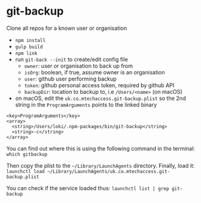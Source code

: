 # git-backup

Clone all repos for a known user or organisation

- `npm install`
- `gulp build`
- `npm link`
- run `git-back --init` to create/edit config file
  - `owner`: user or organisation to back up from
  - `isOrg`: boolean, if true, assume owner is an organisation
  - `user`: github user performing backup
  - `token`: github personal access token, required by github API
  - `backupDir`: location to backup to, i.e `/Users/<name>` (on macOS)
- on macOS, edit the `uk.co.mtechaccess.git-backup.plist` so the 2nd string in the `ProgramArguments` points to the linked binary

```
<key>ProgramArguments</key>
<array>
  <string>/Users/loki/.npm-packages/bin/git-backup</string>
  <string>-c</string>
</array>
```

You can find out where this is using the following command in the terminal: `which gitbackup`

Then copy the plist to the `~/Library/LaunchAgents` directory.
Finally, load it: `launchctl load ~/Library/LaunchAgents/uk.co.mtechaccess.git-backup.plist`

You can check if the service loaded thus: `launchctl list | grep git-backup`

